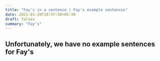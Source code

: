 ```yaml
---
title: "Fay's in a sentence | Fay's example sentences"
date: 2021-01-20T19:57:50+05:30
draft: falses
summary: "Fay's"
---
```

## Unfortunately, we have no example sentences for Fay's                 
